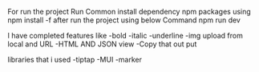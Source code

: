  For run the project Run Common 
 install dependency npm packages using 
 npm install -f 
 after run the project using below Command
 npm run dev

 I have completed features like 
 -bold 
 -italic 
 -underline
 -img upload from local and URL
 -HTML AND JSON view 
 -Copy that out put 

 libraries that i used 
 -tiptap
 -MUI
 -marker
